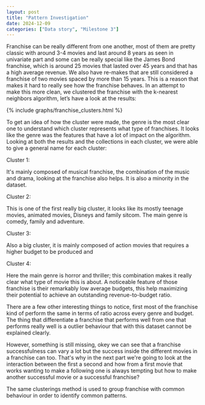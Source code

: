 ```yaml
---
layout: post
title: "Pattern Investigation"
date: 2024-12-09
categories: ["Data story", "Milestone 3"]
---
```

Franchise can be really different from one another, most of them are pretty classic with around 3-4 movies and last around 8 years as seen in univariate part and some can be really special like the James Bond franchise, which is around 25 movies that lasted over 45 years and that has a high average revenue. We also have re-makes that are still considered a franchise of two movies spaced by more than 15 years. This is a reason that makes it hard to really see how the franchise behaves. In an attempt to make this more clean, we clustered the franchise with the k-nearest neighbors algorithm, let’s have a look at the results:

{% include graphs/franchise_clusters.html %}

To get an idea of how the cluster were made, the genre is the most clear one to understand which cluster represents what type of franchises. It looks like the genre was the features that have a lot of impact on the algorithm. Looking at both the results and the collections in each cluster, we were able to give a general name for each cluster:

Cluster 1:

It's mainly composed of musical franchise, the combination of the music and drama, looking at the franchise also helps. It is also a minority in the dataset.

Cluster 2: 

This is one of the first really big cluster, it looks like its mostly teenage movies, animated movies, Disneys and family sitcom. The main genre is comedy, family and adventure.

Cluster 3:

Also a big cluster, it is mainly composed of action movies that requires a higher budget to be produced and

Cluster 4:

Here the main genre is horror and thriller; this combination makes it really clear what type of movie this is about. A noticeable feature of those franchise is their remarkably low average budgets, this help maximizing their potential to achieve an outstanding revenue-to-budget ratio.


There are a few other interesting things to notice, first most of the franchise kind of perform the same in terms of ratio across every genre and budget. The thing that differentiate a franchise that performs well from one that performs really well is a outlier behaviour that with this dataset cannot be explained clearly. 

However, something is still missing, okey we can see that a franchise successfulness can vary a lot but the success inside the different movies in a franchise can too. That's why in the next part we're going to look at the interaction between the first a second and how from a first movie that works wanting to make a following one is always tempting but how to make another successful movie or a successful franchise?

The same clusterings method is used to group franchise with common behaviour in order to identify common patterns.